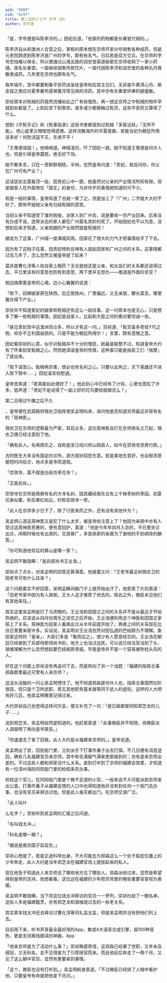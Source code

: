 ```yaml
---
aid: "0009"
zid: "0247"
title: 第二百四十七节 京师（四）
author: 吹牛者
---
```


「是，字号便是叫陈李济的。」田妃应道，「他家的药物都是长春堂代销的。」

陈李济自从和澳洲人合营之后，掌柜的原本想在京师开家分号销售各种成药，但是元老院顾虑到陈李济是广州的字号，颇有些名气。日后若是双方交兵，在京师的字号恐怕难以保全，所以便通过山海五路的润世堂渠道秘密在京师收购了一家小药铺，改名长春堂。一面继续销售传统饮片，一面代销陈李济和润世堂的各种丸丹膏散类成药。几年里在京师也颇有名气。

每年端午，宫中都要制备平安药进呈给皇帝和后宫主位们。无非是牛黄清心丹、紫金锭之类应对夏季暑热感冒腹泻常见病的凉药。其中亦有长春堂供奉的避瘟散。

崇祯原本对髡贼的药竟然流播如此之广有些愠色，再一想这京师之中髡贼的物件早就到处都是了。上到后宫下到黎庶，或多或少都接触过髡货，这些平安药又算得了什么。

想到《平髡手记》和《髡事指录》这些书里都提到过髡贼「多智近妖」「无所不能」，他心底里又暗暗觉得遗憾，这样流散海外的华夏苗裔，若能当初为朝廷所用该多好！何愁流寇不灭，东虏不平！

「王尊德误国！」他喃喃道。神情凌厉。吓了田妃一跳，她不知道王尊德是何许人也。但是引得皇帝震怒，绝无好下场。

她不敢多言，只在一旁默默相陪，半响，忽然皇帝问道：「贵妃，我且问你，你父在广州可有产业？」

这话犹如五雷轰顶一般，田贵妃心中一颤，她虽然对父亲的产业情况所知有限，但是娘家人在外面倚仗「国丈」的身份，为非作歹的事情她知道的可不少。

若是一般的事情，皇帝知道了也就一笑了之，但是加上了「广州」二字就大大的不妙了。颇有怀疑她父亲有勾结髡贼的意思。

当初父亲不知道受了谁的挑唆，派家人到广州去，说是要收一宗产业回来。后来没有办成不说，连带派去的家人都在广州莫名其妙的死了。开始田妃也不以为意，没想到后来才知道，父亲觊觎的产业居然就是髡贼的！

据说为了这事，广州城一度满城风雨。田家花了很大的力气才把事情给平了下去。

因为有了这档子往事，田贵妃特别忌惮有人提起田家和广州之间的关系。这事情都过去几年了，怎么忽然又被皇帝提了起来？

莫非是曹化淳等人给自家上眼药？无论是她还是父亲，和太监们的关系都还说得过去，平日里该有的意思也到有到意思，两下里并无怨仇――难道是外面的言官？

她边揣摩着皇帝的心境，边小心翼翼的说道：

「陛下，奴婢娘家原在陕西，后迁居扬州。广里偏远，又无亲朋，鞭长莫及，哪里置办得下产业。」

崇祯并不知道爱妃的娘家和髡贼还有这么一段往事，这一问原本也是无心，只是想多了解一些髡贼的事情。田妃是自家人，比起和大臣之间的奏对要坦诚一些。

「朕见贵妃宫中这澳洲货众多，所以才有这一问。」崇祯道，「髨货虽多奇技Y巧之物，却亦不乏利国益民的。只是不能为朝廷所用尔！」言罢，颇有遗憾之意。

田妃看崇祯的心意，似乎对髨贼并不十分的憎恶，她最是聪慧不过，知道皇帝大约有了怀柔招安髨贼之心。然而她深谙皇帝的性情，这种事只能是由臣工们「揣摩」了提出来。

「陛下请宽心。髨贼再厉害，想必也有名利之心。只要以此拘之，天下英雄还不进入陛下彀中……」田妃温言劝慰道。

皇帝苦笑道：「若真能如此便好了！」他此刻心中已经有了计较，心里也宽松了许多，低声道：「贵妃不是说得了一副上好的花鸟要给朕御览么？」

第二日用过午膳之后不久

，皇帝便在武英殿将锦衣卫指挥使吴孟明叫来，询问他是否知道京师最近非常有名的「周神医」。

锦衣卫在京师的逻察最为严密，耳目众多。这位周神医自打在京师扬名立万起，锦衣卫便已经注意到了他。

「确有此人。名唤周乐之，自称是浙江绍兴府山阴县人，如今在崇效寺赁房行医。」

古时医生大多没有固定的诊所，游方摇铃招揽生意。若是某地生意好，也会租赁房屋短时间驻诊，地点多是寺院道观。

「崇效寺，莫不就是白纸坊枣花寺？」

「正是此处。」

崇效寺在京师是鼎鼎有名的大寺名刹，因其藏经阁东北有上千株枣树的枣园，初夏花香似蜜，秋后果红如云，时称崇效寺一奇。

「此人在京师多少日子了，除了行医卖药之外，还有没有其他作为？」

吴孟明心道这周神医又是犯了什么太岁，被皇帝给注意上了？他因为亲朋中亦有人受过这周神医恩惠的，便有意回护，禀道：「他是今年年四月入京的，平日里坐诊出诊，闲暇时候也有出游的，交游甚广，多是病家的亲属为了谢他的手到病除的酬答。」

「你可知道他背后的靠山是哪一家？」

吴孟明不敢隐瞒：「是兵部尚书王业浩。」

崇祯点了点头，对吴孟明的回答还算满意。他接着又问：「王老爷最近和锦衣卫的田老爷可有什么往来？」

这个问题着实不好回答，吴明孟瞬间脑门子上就开始出汗了，他思索了片刻禀道：「田老爷家中因为有人病倒，王大人这才推荐了他去的。除此之外，微臣未见他们有其他来往。」

其实这里吴孟明是打了马虎眼的。王业浩和田国丈之间的关系并不是从最近才开始热络的，应该说从四月份周乐之进京之后开始，王业浩便利用这个神医和田国丈家搭上了关系。周神医为田家人看病出诊从半年前就开始了。两者之间的关系现在比往日里要亲密许多。实话说，吴孟明对王业浩忽然对田弘遇的巴结颇为不理解。象田家这样的「皇亲」，大臣们多是「敬而远之」，很少有人愿意结交的。王业浩在朝廷已经做到了兵部侍郎领尚书衔，地方上也当过巡抚，可以说已经当官当到了头，很难理解为什么忽然想起要巴结椒房贵戚。毕竟皇帝并不是一个容易被吹枕头风的人。

好在这个问题上崇祯没有再追问下去，而是转向了另一个话题：「福建的指挥佥事郑森那里最近可曾有人来京师？」

这没头没脑的一问让吴孟明愣住了。他不知道郑森是何许人也，指挥佥事固然位阶很高，但只是个卫所武职，若无其他职务基本就等同于武人的虚衔。这样的人大明有好几百，他吴孟明哪里记得过来。

大约崇祯自己也觉得这样问欠妥，便又补充了一句：「是已故都督同知郑芝龙的儿子……」

说到郑芝龙，吴孟明自然是知道的。他赶紧禀道：「此事微臣并不知晓，待微臣派人调查明了再向皇爷禀告。」

「你速速去了查了回我。此人大约是从福建来京师的。」皇帝说道。

吴孟明出了宫，回到衙门里，立刻派手下打事件番子出去打探。不几日便有消息送回，确有几名福建官员来京师。其中有任满服气满来吏部报到的；也有是来京师出差的。不过这些人都和郑家没什么关系。直到打听到了京师的福建会馆里，才知道有一位漳州海防同知衙门里的检校来京办事。

检校这个官儿，在同知衙门里是个微不足道的小官，一般来说不大可能派到京师来出公差。打事件番子从福建会馆的人口中也得知道他并没有到任何一个衙门去办事，也没有官员来拜访过他。但是此人每天都出门。在京师交游广泛。

「此人叫什

么名字？」崇祯听到吴孟明的汇报之后问道。

「名叫钱太冲。」

「科名是哪一期？」

「据说是南京国子监监生。」

崇祯心想是了，若是正途科举出身，不大可能去为郑森这么一个处于尴尬位置上的少年奔走，此人大约是当年郑芝龙在福建官场上提拔起来的私人。

现在他急于知道此人来京师去了哪些地方见了哪些人。郑森派他过来，显然是希望得到皇帝的支持，他想看看，这位远在福建的少年把京师里的哪些重要官宦视为奥援。

吴孟明不敢隐瞒，当下将这位钱太冲拜访的官员一一罗列，崇祯扫视了一眼名单，这些人多是福建籍贯，亦有郑芝龙和邹维琏过去的一些老关系。

其实原本钱太冲还去拜访过曹化淳等司礼监太监，但是吴孟明并没有把他们列上去。

目前用下来，听书声音最全最好用的App，集成4大语音合成引擎，超100种音色，更是支持离线朗读的神器，App

「他来京师是为了活动什么事？」崇祯略感奇怪，这郑森已经袭了世职，又年未及弱冠，又无科名，总不见得是为了引荐授官而来。而且他前后奔走了一两个月，又见了这么朝中官员，显然有更要紧的事情。

「这个，微臣也没有打听到。」吴孟明躬身禀道，「不过微臣已经排了人暗中看护他，只要皇爷有命就把他拿下讯问。」

